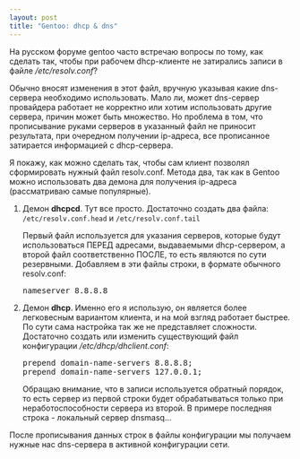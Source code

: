```yaml
--- 
layout: post
title: "Gentoo: dhcp & dns"
---
```

На русском форуме gentoo часто встречаю вопросы по тому, как сделать так, чтобы при рабочем dhcp-клиенте не затирались записи в файле <em>/etc/resolv.conf</em>?

Обычно вносят изменения в этот файл, вручную указывая какие dns-сервера необходимо использовать. Мало ли, может dns-сервер провайдера работает не корректно или хотим использовать другие сервера, причин может быть множество. Но проблема в том, что прописывание руками серверов в указанный файл не приносит результата, при очередном получении ip-адреса, все прописанное затирается информацией с dhcp-сервера.
<!--more-->
Я покажу, как можно сделать так, чтобы сам клиент позволял сформировать нужный файл resolv.conf. Метода два, так как в Gentoo можно использовать два демона для получения ip-адреса (рассматриваю самые популярные).
<ol>
	<li>Демон <strong>dhcpcd</strong>. Тут все просто. Достаточно создать два файла:
<code>/etc/resolv.conf.head</code> и <code>/etc/resolv.conf.tail</code>

Первый файл используется для указания серверов, которые будут использоваться ПЕРЕД адресами, выдаваемыми dhcp-сервером, а второй файл соответственно ПОСЛЕ, то есть являются по сути резервными.
Добавляем в эти файлы строки, в формате обычного resolv.conf:
<pre>nameserver 8.8.8.8</pre>
</li>
	<li>Демон <strong>dhcp</strong>. Именно его я использую, он является более легковесным вариантом клиента, и на мой взгляд работает быстрее. По сути сама настройка так же не представляет сложности.
Достаточно создать или изменить существующий файл конфигурации <em>/etc/dhcp/dhclient.conf</em>:
<pre>prepend domain-name-servers 8.8.8.8;
prepend domain-name-servers 127.0.0.1;</pre>

Обращаю внимание, что в записи используется обратный порядок, то есть сервер из первой строки будет обрабатываться только при неработоспособности сервера из второй. В примере последняя строка - локальный сервер dnsmasq...</li>
</ol>
После прописывания данных строк в файлы конфигурации мы получаем нужные нас dns-сервера в активной конфигурации сети.

